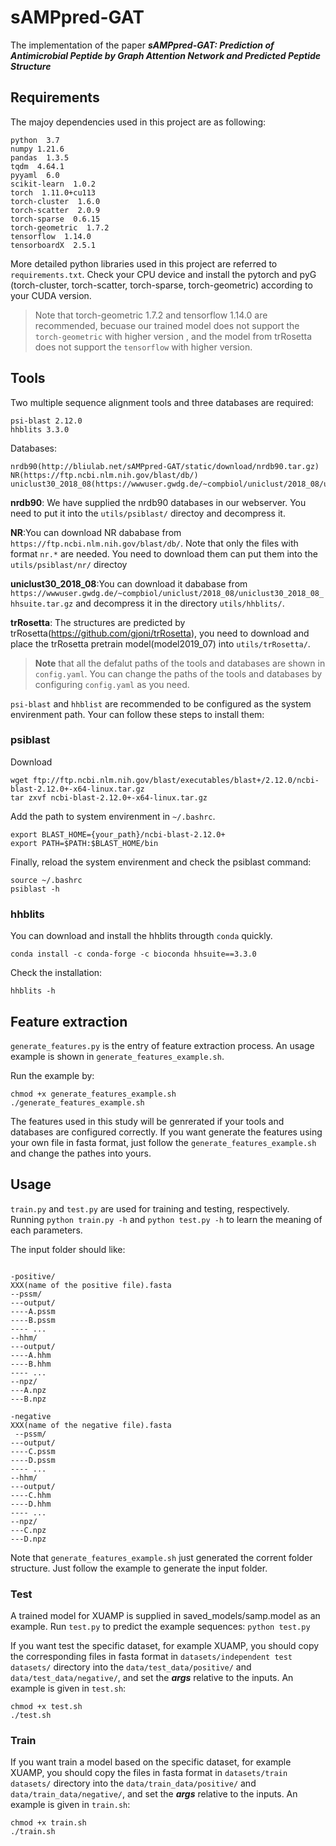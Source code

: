 # sAMPpred-GAT
The implementation of the paper ***sAMPpred-GAT: Prediction of Antimicrobial Peptide by Graph Attention Network and Predicted Peptide Structure***

## Requirements
The majoy dependencies used in this project are as following:

```
python  3.7
numpy 1.21.6
pandas  1.3.5
tqdm  4.64.1
pyyaml  6.0
scikit-learn  1.0.2
torch  1.11.0+cu113
torch-cluster  1.6.0
torch-scatter  2.0.9
torch-sparse  0.6.15
torch-geometric  1.7.2
tensorflow  1.14.0
tensorboardX  2.5.1
```
More detailed python libraries used in this project are referred to `requirements.txt`. 
Check your CPU device and install the pytorch and pyG (torch-cluster, torch-scatter, torch-sparse, torch-geometric) according to your CUDA version.
> Note that torch-geometric 1.7.2 and tensorflow 1.14.0 are recommended, becuase our trained model does not support the `torch-geometric` with higher version , and the model from trRosetta does not support the `tensorflow` with higher version.

## Tools
Two multiple sequence alignment tools and three databases are required: 
```
psi-blast 2.12.0
hhblits 3.3.0
```
Databases:
```
nrdb90(http://bliulab.net/sAMPpred-GAT/static/download/nrdb90.tar.gz)
NR(https://ftp.ncbi.nlm.nih.gov/blast/db/)
uniclust30_2018_08(https://wwwuser.gwdg.de/~compbiol/uniclust/2018_08/uniclust30_2018_08_hhsuite.tar.gz)
```
**nrdb90**: We have supplied the nrdb90 databases in our webserver. You need to put it into the `utils/psiblast/` directoy and decompress it. 

**NR**:You can download NR dababase from `https://ftp.ncbi.nlm.nih.gov/blast/db/`. Note that only the files with format `nr.*` are needed. You need to download them can put them into the `utils/psiblast/nr/` directoy

**uniclust30_2018_08**:You can download it dababase from `https://wwwuser.gwdg.de/~compbiol/uniclust/2018_08/uniclust30_2018_08_hhsuite.tar.gz` and decompress it in the directory `utils/hhblits/`.

**trRosetta**: The structures are predicted by trRosetta(https://github.com/gjoni/trRosetta), you need to download and place the trRosetta pretrain model(model2019_07) into `utils/trRosetta/`.

> **Note** that all the defalut paths of the tools and databases are shown in `config.yaml`. You can change the paths of the tools and databases by configuring `config.yaml` as you need. 


`psi-blast` and `hhblist` are recommended to be configured as the system envirenment path. Your can follow these steps to install them:
### psiblast

Download 

```
wget ftp://ftp.ncbi.nlm.nih.gov/blast/executables/blast+/2.12.0/ncbi-blast-2.12.0+-x64-linux.tar.gz
tar zxvf ncbi-blast-2.12.0+-x64-linux.tar.gz
```

Add the path to system envirenment in `~/.bashrc`.

```
export BLAST_HOME={your_path}/ncbi-blast-2.12.0+
export PATH=$PATH:$BLAST_HOME/bin
```

Finally, reload the system envirenment and check the psiblast command:

```
source ~/.bashrc
psiblast -h
```


### hhblits
You can download and install the hhblits througth `conda` quickly.

```
conda install -c conda-forge -c bioconda hhsuite==3.3.0
```
Check the installation:

```
hhblits -h
```

## Feature extraction

`generate_features.py` is the entry of feature extraction process. An usage example is shown in `generate_features_example.sh`. 

Run the example by: 
```
chmod +x generate_features_example.sh
./generate_features_example.sh
```
The features used in this study will be genrerated if your tools and databases are configured correctly.
If you want generate the features using your own file in fasta format, just follow the `generate_features_example.sh` and change the pathes into yours.

## Usage

`train.py` and `test.py` are used for training and testing, respectively. 
Running `python train.py -h` and `python test.py -h` to learn the meaning of each parameters.

The input folder should like:

```

-positive/
XXX(name of the positive file).fasta
--pssm/
---output/
----A.pssm
----B.pssm
---- ...
--hhm/
---output/
----A.hhm
----B.hhm
---- ...
--npz/
---A.npz
---B.npz

-negative
XXX(name of the negative file).fasta
 --pssm/
---output/
----C.pssm
----D.pssm
---- ...
--hhm/
---output/
----C.hhm
----D.hhm
---- ...
--npz/
---C.npz
---D.npz

```
Note that `generate_features_example.sh` just generated the corrent folder structure. Just follow the example to generate the input folder.

### Test 

A trained model for XUAMP is supplied in saved_models/samp.model as an example. Run `test.py` to predict the example sequences:
`python test.py`

If you want test the specific dataset, for example XUAMP, you should copy the corresponding files in fasta format in `datasets/independent test datasets/` directory into the `data/test_data/positive/` and `data/test_data/negative/`, and set the ***args*** relative to the inputs. An example is given in `test.sh`:
```
chmod +x test.sh
./test.sh
```

### Train

If you want train a model based on the specific dataset, for example XUAMP, you should copy the files in fasta format in `datasets/train datasets/` directory into the `data/train_data/positive/` and `data/train_data/negative/`, and set the ***args*** relative to the inputs. An example is given in `train.sh`:
```
chmod +x train.sh
./train.sh
```









